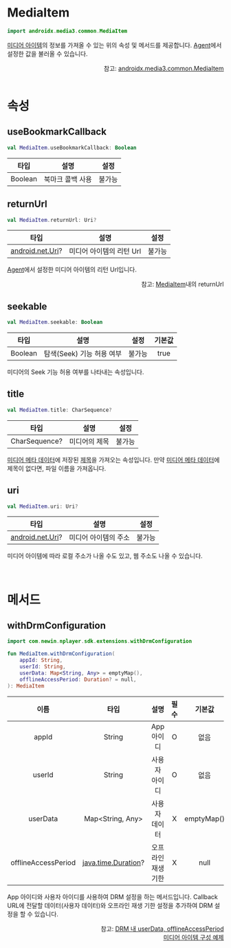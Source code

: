 # MediaItem

```kotlin
import androidx.media3.common.MediaItem
```

[미디어 아이템](https://developer.android.com/reference/androidx/media3/common/MediaItem)의 정보를 가져올 수 있는 위의 속성 및 메서드를 제공합니다. [Agent](../../../agent/home.md)에서 설정한 값을 불러올 수 있습니다.

<div align="right">
참고: <a href="https://developer.android.com/reference/androidx/media3/common/MediaItem">androidx.media3.common.MediaItem</a>
</div>

<br>

# 속성

## useBookmarkCallback

```kotlin
val MediaItem.useBookmarkCallback: Boolean
```

| 타입 | 설명 | 설정 |
|:----:|---|:---:|
|Boolean|북마크 콜백 사용| 불가능 |

## returnUrl

```kotlin
val MediaItem.returnUrl: Uri?
```

| 타입 | 설명 | 설정 |
|:----:|---|:---:|
|[android.net.Uri](https://developer.android.com/reference/android/net/Uri)?|미디어 아이템의 리턴 Url| 불가능 |

[Agent](../../../agent/home.md)에서 설정한 미디어 아이템의 리턴 Url입니다.
<div align="right">
참고: <a href="../../../agent/home.md#mediaitem">MediaItem</a>내의 returnUrl
</div>

## seekable

```kotlin
val MediaItem.seekable: Boolean
```

| 타입 | 설명 | 설정 | 기본값 |
|:----:|---|:---:|:---:|
|Boolean|탐색(Seek) 기능 허용 여부 | 불가능 | true |

미디어의 Seek 기능 허용 여부를 나타내는 속성입니다.

## title

```kotlin
val MediaItem.title: CharSequence?
```

| 타입 | 설명 | 설정 |
|:----:|---|:---:|
|CharSequence?|미디어의 제목| 불가능 |

[미디어 메타 데이터](../media-metadata/home.md)에 저장된 [제목](../media-metadata/home.md#title)을 가져오는 속성입니다. 만약 [미디어 메타 데이터](../media-metadata/home.md)에 제목이 없다면, 파일 이름을 가져옵니다.

## uri

```kotlin
val MediaItem.uri: Uri?
```

| 타입 | 설명 | 설정 |
|:----:|---|:---:|
|[android.net.Uri](https://developer.android.com/reference/android/net/Uri)?| 미디어 아이템의 주소 | 불가능 |

미디어 아이템에 따라 로컬 주소가 나올 수도 있고, 웹 주소도 나올 수 있습니다.

<br>

# 메서드

## withDrmConfiguration

```kotlin
import com.newin.nplayer.sdk.extensions.withDrmConfiguration

fun MediaItem.withDrmConfiguration(
    appId: String,
    userId: String,
    userData: Map<String, Any> = emptyMap(),
    offlineAccessPeriod: Duration? = null,
): MediaItem
```

| 이름 | 타입 | 설명 | 필수| 기본값 |
|:---:|:---:|:---:|:--:|:--:|
| appId | String | App 아이디 | O | 없음 | 
| userId | String | 사용자 아이디 | O | 없음 |
| userData | Map<String, Any> | 사용자 데이터 | X | emptyMap() |
| offlineAccessPeriod | [java.time.Duration](https://developer.android.com/reference/java/time/Duration)? | 오프라인 재생 기한 | X | null |

App 아이디와 사용자 아이디를 사용하여 DRM 설정을 하는 메서드입니다.
Callback URL에 전달할 데이터(사용자 데이터)와 오프라인 재생 기한 설정을 추가하여 DRM 설정을 할 수 있습니다.

<div align="right">
참고: <a href="../../../agent/home.md#drm">DRM 내 userData, offlineAccessPeriod</a><br>
<a href="../../how-to-use/home.md#미디어-아이템-구성-예제">미디어 아이템 구성 예제</a>
</div>
